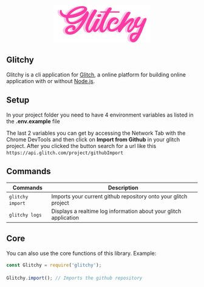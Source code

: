<div align="center">
    <img src="https://raw.githubusercontent.com/itspedruu/glitchy/master/logo.png">
</div>

## Glitchy

Glitchy is a cli application for [Glitch](https://glitch.com/), a online platform for building online application with or without [Node.js](https://nodejs.org).

## Setup

In your project folder you need to have 4 environment variables as listed in the **.env.example** file

The last 2 variables you can get by accessing the Network Tab with the Chrome DevTools and then click on **Import from Github** in your glitch project. After you clicked the button search for a url like this `https://api.glitch.com/project/githubImport`

## Commands

| Commands         | Description                                                       |
|------------------|-------------------------------------------------------------------|
| `glitchy import` | Imports your current github repository onto your glitch project   |
| `glitchy logs`   | Displays a realtime log information about your glitch application |

## Core

You can also use the core functions of this library. Example:

```js
const Glitchy = require('glitchy');

Glitchy.import(); // Imports the github repository
```